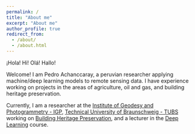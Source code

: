 ```yaml
---
permalink: /
title: "About me"
excerpt: "About me"
author_profile: true
redirect_from: 
  - /about/
  - /about.html
---
```


¡Hola! Hi! Olá! Hallo!

Welcome! I am Pedro Achanccaray, a peruvian researcher applying machine/deep learning models to remote sensing data. I have experience working on projects in the areas of agriculture, oil and gas, and building heritage preservation.

Currently, I am a researcher at the [Institute of Geodesy and Photogrammetry - IGP](https://www.tu-braunschweig.de/en/igp), [Technical University of Braunschweig - TUBS](https://www.tu-braunschweig.de/en/) working on [Building Heritage Preservation](https://www.tu-braunschweig.de/en/igp/projects/spp2255-c3), and a lecturer in the [Deep Learning](https://www.tu-braunschweig.de/igp/lehre/master/dl-rs) course.